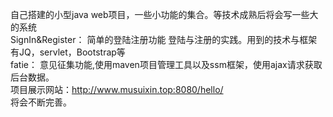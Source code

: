 
自己搭建的小型java web项目，一些小功能的集合。等技术成熟后将会写一些大的系统   
SignIn&Register： 简单的登陆注册功能 登陆与注册的实践。用到的技术与框架有JQ，servlet，Bootstrap等  
fatie： 意见征集功能,使用maven项目管理工具以及ssm框架，使用ajax请求获取后台数据。  
项目展示网站：http://www.musuixin.top:8080/hello/  
将会不断完善。